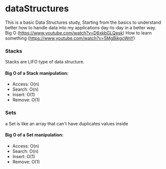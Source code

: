 # dataStructures

This is a basic Data Structures study, Starting from the basics to understand better how to handle data into my applications day-to-day in a better way.
Big O (https://www.youtube.com/watch?v=D6xkbGLQesk)
How to learn something (https://www.youtube.com/watch?v=5MgBikgcWnY)

### Stacks

Stacks are LIFO type of data structure.

#### Big O of a Stack manipulation:

- Access: O(n)
- Search: O(n)
- Insert: O(1)
- Remove: O(1)

### Sets

a Set is like an array that can't have duplicates values inside

#### Big O of a Set manipulation:

- Access: O(n)
- Search: O(n)
- Insert: O(1)
- Remove: O(1)
